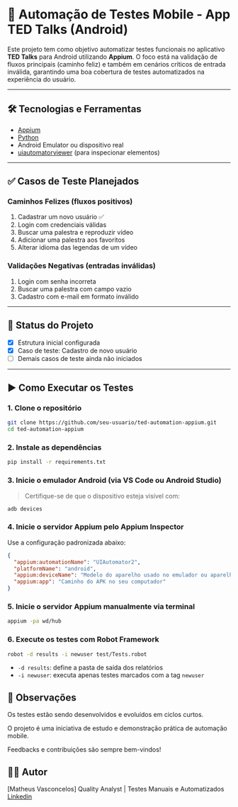 # 🤖 Automação de Testes Mobile - App TED Talks (Android)

Este projeto tem como objetivo automatizar testes funcionais no aplicativo **TED Talks** para Android utilizando **Appium**. O foco está na validação de fluxos principais (caminho feliz) e também em cenários críticos de entrada inválida, garantindo uma boa cobertura de testes automatizados na experiência do usuário.

---

## 🛠 Tecnologias e Ferramentas

- [Appium](https://appium.io/)
- [Python](https://www.python.org/)  
- Android Emulator ou dispositivo real
- [uiautomatorviewer](https://developer.android.com/studio/test/uiautomator) (para inspecionar elementos)

---

## ✅ Casos de Teste Planejados

### Caminhos Felizes (fluxos positivos)
1. Cadastrar um novo usuário ✅
2. Login com credenciais válidas
3. Buscar uma palestra e reproduzir vídeo
4. Adicionar uma palestra aos favoritos
5. Alterar idioma das legendas de um vídeo

### Validações Negativas (entradas inválidas)
1. Login com senha incorreta
2. Buscar uma palestra com campo vazio
3. Cadastro com e-mail em formato inválido
---

## 🚧 Status do Projeto

- [x] Estrutura inicial configurada
- [x] Caso de teste: Cadastro de novo usuário
- [ ] Demais casos de teste ainda não iniciados

---
## ▶️ Como Executar os Testes

### 1. Clone o repositório

```bash
git clone https://github.com/seu-usuario/ted-automation-appium.git
cd ted-automation-appium
```

### 2. Instale as dependências

```bash
pip install -r requirements.txt
```

### 3. Inicie o emulador Android (via VS Code ou Android Studio)

> Certifique-se de que o dispositivo esteja visível com:
```bash
adb devices
```

### 4. Inicie o servidor Appium pelo Appium Inspector

Use a configuração padronizada abaixo:

```json
{
  "appium:automationName": "UIAutomator2",
  "platformName": "android",
  "appium:deviceName": "Modelo do aparelho usado no emulador ou aparelho físico",
  "appium:app": "Caminho do APK no seu computador"
}
```

### 5. Inicie o servidor Appium manualmente via terminal

```bash
appium -pa wd/hub
```

### 6. Execute os testes com Robot Framework

```bash
robot -d results -i newuser test/Tests.robot
```

- `-d results`: define a pasta de saída dos relatórios
- `-i newuser`: executa apenas testes marcados com a tag `newuser`

  
## 📌 Observações
Os testes estão sendo desenvolvidos e evoluídos em ciclos curtos.

O projeto é uma iniciativa de estudo e demonstração prática de automação mobile.

Feedbacks e contribuições são sempre bem-vindos!

## 👨‍💻 Autor
[Matheus Vasconcelos]
Quality Analyst | Testes Manuais e Automatizados
[Linkedin](www.linkedin.com/in/mattheussmv)
